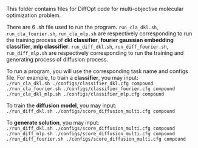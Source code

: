 This folder contains files for DiffOpt code for multi-objective molecular optimization problem.  
  
There are 6 .sh file used to run the program. `run_cla_dkl.sh`, `run_cla_fourier.sh`, `run_cla_mlp.sh` are respectively corresponding to run the training process of **dkl classifier**, **fourier gaussian embedding classifier**, **mlp classifier**. `run_diff_dkl.sh`, `run_diff_fourier.sh`, `run_diff_mlp.sh` are respectively corresponding to run the training and generating process of diffusion process.  
  
To run a program, you will use the corresponding task name and configs file. For example, to train a **classifier**, you may input:  
`./run_cla_dkl.sh ./configs/classifier_dkl.cfg compound`  
`./run_cla_fourier.sh ./configs/classifier_fourier.cfg compound`  
`./run_cla_dkl_mlp.sh ./configs/classifier_mlp.cfg compound`  
  
To train the **diffusion model**, you may input:  
`./run_diff_dkl.sh ./configs/score_diffusion_multi.cfg compound`  
  
To **generate solution**, you may input:  
`./run_diff_dkl.sh ./configs/score_diffusion_multi.cfg compound`  
`./run_diff_mlp.sh ./configs/score_diffusion_multi.cfg compound`  
`./run_diff_fourier.sh ./configs/score_diffusion_multi.cfg compound`  